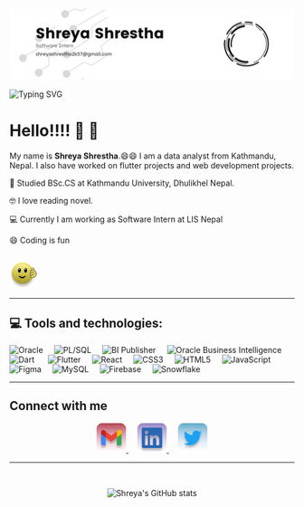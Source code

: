 <img src="CoverImage.png"/>
<br/>

![Typing SVG](https://readme-typing-svg.demolab.com/?font=Exo&size=24&color=DD0B78&lines=Hello,+I+am+Shreya+Shrestha;Welcome+to+my+profile+!!!)

# Hello!!!! :wave: :wave:

My name is **Shreya Shrestha**.:smile::smile: I am a data analyst from Kathmandu, Nepal. I also have  worked on flutter projects and web development projects.

:book: Studied BSc.CS at Kathmandu University, Dhulikhel Nepal.

:nerd_face: I love reading novel.

:computer: Currently I am working as Software Intern at LIS Nepal

:smile: Coding is fun
<br/>
<br/>

![Coding](Bagdes/emoji/Have%20fun.png) 

<hr/>

## :computer: Tools and technologies: 

![Oracle](https://img.shields.io/badge/Oracle-%2320232a?style=for-the-badge&logo=Oracle&logoColor=white) 
 &nbsp;&nbsp;&nbsp;&nbsp;![PL/SQL](https://img.shields.io/badge/PLSQL-%2320232a?style=for-the-badge&logo=oracle&logoColor=white) &nbsp;&nbsp;&nbsp;&nbsp;![BI Publisher](https://img.shields.io/badge/PLSQL-%2320232a?style=for-the-badge&logo=oracle&logoColor=white) &nbsp;&nbsp;&nbsp;&nbsp;![Oracle Business Intelligence](https://img.shields.io/badge/PLSQL-%2320232a?style=for-the-badge&logo=oracle&logoColor=white) &nbsp;&nbsp;&nbsp;&nbsp;![Dart](https://img.shields.io/badge/dart-%2320232a.svg?style=for-the-badge&logo=dart&logoColor=%2361DAFB) &nbsp;&nbsp;&nbsp;&nbsp; ![Flutter](https://img.shields.io/badge/Flutter-%2320232a.svg?style=for-the-badge&logo=Flutter&logoColor=%2361DAFB) &nbsp;&nbsp;&nbsp;&nbsp;![React](https://img.shields.io/badge/react-%2320232a.svg?style=for-the-badge&logo=react&logoColor=%2361DAFB) &nbsp;&nbsp;&nbsp;&nbsp;![CSS3](https://img.shields.io/badge/css3-%2320232a.svg?style=for-the-badge&logo=css3&logoColor=1572B6) &nbsp;&nbsp;&nbsp;&nbsp;![HTML5](https://img.shields.io/badge/html5-%2320232a.svg?style=for-the-badge&logo=html5&logoColor=%23E34F26) &nbsp;&nbsp;&nbsp;&nbsp;![JavaScript](https://img.shields.io/badge/javascript-%2320232a.svg?style=for-the-badge&logo=javascript&logoColor=%23F7DF1E) &nbsp;&nbsp;&nbsp;&nbsp;![Figma](https://img.shields.io/badge/Figma-%2320232a?style=for-the-badge&logo=figma&logoColor=FF61F6) &nbsp;&nbsp;&nbsp;&nbsp;![MySQL](https://img.shields.io/badge/MySQL-%2320232a?style=for-the-badge&logo=mysql&logoColor=%2361DAFB) &nbsp;&nbsp;&nbsp;&nbsp;![Firebase](https://img.shields.io/badge/Firebase-%2320232a?style=for-the-badge&logo=firebase&logoColor=yellow) &nbsp;&nbsp;&nbsp;&nbsp;![Snowflake](https://img.shields.io/badge/Snowflake-%2320232a?style=for-the-badge&logo=snowflake&logoColor=%2361DAFB) 

<hr/>

<!-- Contact -->

## Connect with me

<div align="center">
    <a href="mailto:shreya2057@gmail.com">
        <img src="Badges/../Bagdes/contacts/Gmail.png"/>
    </a>
    &nbsp; &nbsp;
    <a href="https://www.linkedin.com/in/iamshreyastha/">
        <img src="Badges/../Bagdes/contacts/LinkedIn.png"/>
    </a>
    &nbsp; &nbsp;
    <a href="https://twitter.com/iamshreyastha" class="items">
        <img src="Badges/../Bagdes/contacts/Twitter.png"/>
    </a>
</div>

 <hr/>

 <br/>

 <div align="center">

 ![Shreya's GitHub stats](https://github-readme-stats.vercel.app/api?username=shreya2057&hide=stars,issues&show_icons=true&theme=radical)
 </div>